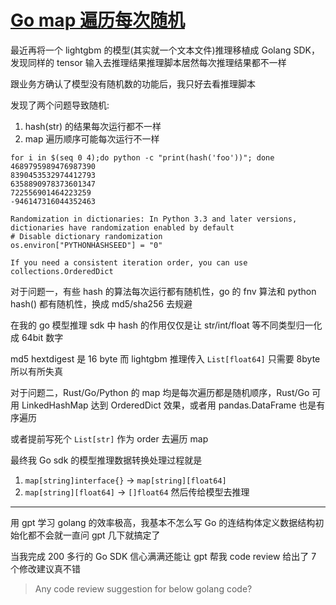 # [Go map 遍历每次随机](/2023/07/python_and_go_both_randomization_in_dict.md)

最近再将一个 lightgbm 的模型(其实就一个文本文件)推理移植成 Golang SDK，发现同样的 tensor 输入去推理结果推理脚本居然每次推理结果都不一样

跟业务方确认了模型没有随机数的功能后，我只好去看推理脚本

发现了两个问题导致随机:

1. hash(str) 的结果每次运行都不一样
2. map 遍历顺序可能每次运行不一样

```
for i in $(seq 0 4);do python -c "print(hash('foo'))"; done
4689795989476987390
8390453532974412793
6358890978373601347
722556901464223259
-946147316044352463
```

```
Randomization in dictionaries: In Python 3.3 and later versions, dictionaries have randomization enabled by default
# Disable dictionary randomization
os.environ["PYTHONHASHSEED"] = "0"

If you need a consistent iteration order, you can use collections.OrderedDict
```

对于问题一，有些 hash 的算法每次运行都有随机性，go 的 fnv 算法和 python hash() 都有随机性，换成 md5/sha256 去规避

在我的 go 模型推理 sdk 中 hash 的作用仅仅是让 str/int/float 等不同类型归一化成 64bit 数字

md5 hextdigest 是 16 byte 而 lightgbm 推理传入 `List[float64]` 只需要 8byte 所以有所失真

对于问题二，Rust/Go/Python 的 map 均是每次遍历都是随机顺序，Rust/Go 可用 LinkedHashMap 达到 OrderedDict 效果，或者用 pandas.DataFrame 也是有序遍历

或者提前写死个 `List[str]` 作为 order 去遍历 map

最终我 Go sdk 的模型推理数据转换处理过程就是

1. `map[string]interface{}` -> `map[string][float64]`
2. `map[string][float64]` -> `[]float64` 然后传给模型去推理

---

用 gpt 学习 golang 的效率极高，我基本不怎么写 Go 的连结构体定义数据结构初始化都不会就一直问 gpt 几下就搞定了

当我完成 200 多行的 Go SDK 信心满满还能让 gpt 帮我 code review 给出了 7 个修改建议真不错

> Any code review suggestion for below golang code?
